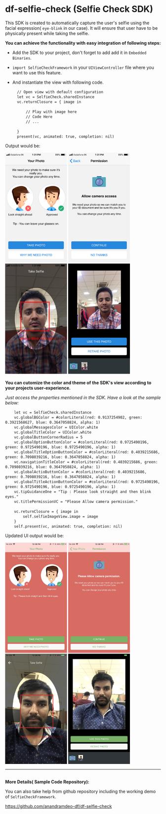 # df-selfie-check (Selfie Check SDK)

This SDK is created to automatically capture the user's selfie using the facial expression( `eye-blink` in our case). It will ensure that user have to be physically present while taking the selfie.

<b>You can achieve the functionality with easy integration of following steps:</b>

- Add the SDK to your project, don't forget to add add it in `Embedded Binaries`.

- `import SelfieCheckFramework` in your `UIViewController` file where you want to use this feature.

- And instantiate the view with following code.

        // Open view with default configuration
        let vc = SelfieCheck.sharedInstance
        vc.returnClosure = { image in

            // Play with image here
            // Code Here
            // ...

        }
        present(vc, animated: true, completion: nil)

Output would be:
<br>
<p align="left">
<img src="images/selfie-check/user_guide.jpg" width="200"/> 
<img src="images/selfie-check/permission.jpg" width="200"/>
<img src="images/selfie-check/take_selfie.jpg" width="200"/>
<img src="images/selfie-check/choose_photo.jpg" width="200"/>
  
<br>
<br>
<b>You can cutomize the color and theme of the SDK's view according to your projects user-experience.</b> 

<i>Just access the properties mentioned in the SDK. Have a look at the sample below:</i>

        let vc = SelfieCheck.sharedInstance
        vc.globalBGColor = #colorLiteral(red: 0.9137254902, green: 0.3921568627, blue: 0.3647058824, alpha: 1)
        vc.globalMessagesColor = UIColor.white
        vc.globalTitleColor = UIColor.white
        vc.globalButtonCornerRadius = 5
        vc.globalOptionButtonColor = #colorLiteral(red: 0.9725490196, green: 0.9725490196, blue: 0.9725490196, alpha: 1)
        vc.globalTitleOptionButtonColor = #colorLiteral(red: 0.4039215686, green: 0.7098039216, blue: 0.3647058824, alpha: 1)
        vc.navigationTitleColor = #colorLiteral(red: 0.4039215686, green: 0.7098039216, blue: 0.3647058824, alpha: 1)
        vc.globalActioButtonColor = #colorLiteral(red: 0.4039215686, green: 0.7098039216, blue: 0.3647058824, alpha: 1)
        vc.globalTitleActionButtonColor = #colorLiteral(red: 0.9725490196, green: 0.9725490196, blue: 0.9725490196, alpha: 1)
        vc.tipGuidanceOne = "Tip : Please look straight and then blink eyes."
        vc.titlePermissionVC = "Please Allow camera permission."
        
        vc.returnClosure = { image in
            self.selfieImageView.image = image
        }
        self.present(vc, animated: true, completion: nil)

Updated UI output would be:
<br>
<p align="left">
<img src="images/config/user_guide.jpg" width="200"/> 
<img src="images/config/permission.jpg" width="200"/>
<img src="images/config/take_selfie.jpg" width="200"/>
<img src="images/config/choose_photo.jpg" width="200"/>
  
<br>
  
---

<br>
<b>More Details( Sample Code Repository):</b>

You can also take help from github repository including the working demo of `SelfieCheckFramework`.

https://github.com/anandramdeo-df/df-selfie-check
